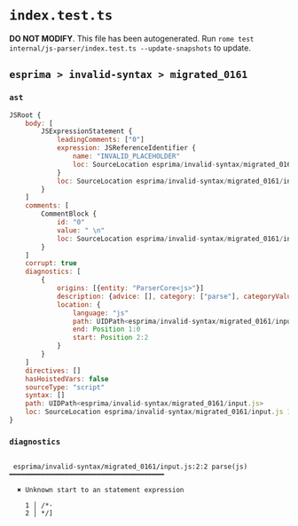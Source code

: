 # `index.test.ts`

**DO NOT MODIFY**. This file has been autogenerated. Run `rome test internal/js-parser/index.test.ts --update-snapshots` to update.

## `esprima > invalid-syntax > migrated_0161`

### `ast`

```javascript
JSRoot {
	body: [
		JSExpressionStatement {
			leadingComments: ["0"]
			expression: JSReferenceIdentifier {
				name: "INVALID_PLACEHOLDER"
				loc: SourceLocation esprima/invalid-syntax/migrated_0161/input.js 2:2-2:3
			}
			loc: SourceLocation esprima/invalid-syntax/migrated_0161/input.js 2:2-2:3
		}
	]
	comments: [
		CommentBlock {
			id: "0"
			value: " \n"
			loc: SourceLocation esprima/invalid-syntax/migrated_0161/input.js 1:0-2:2
		}
	]
	corrupt: true
	diagnostics: [
		{
			origins: [{entity: "ParserCore<js>"}]
			description: {advice: [], category: ["parse"], categoryValue: "js", message: [RAW_MARKUP {value: "Unknown start to an "}, "statement expression"]}
			location: {
				language: "js"
				path: UIDPath<esprima/invalid-syntax/migrated_0161/input.js>
				end: Position 1:0
				start: Position 2:2
			}
		}
	]
	directives: []
	hasHoistedVars: false
	sourceType: "script"
	syntax: []
	path: UIDPath<esprima/invalid-syntax/migrated_0161/input.js>
	loc: SourceLocation esprima/invalid-syntax/migrated_0161/input.js 1:0-3:0
}
```

### `diagnostics`

```

 esprima/invalid-syntax/migrated_0161/input.js:2:2 parse(js) ━━━━━━━━━━━━━━━━━━━━━━━━━━━━━━━━━━━━━━━

  ✖ Unknown start to an statement expression

    1 │ /*·
    2 │ */]


```
